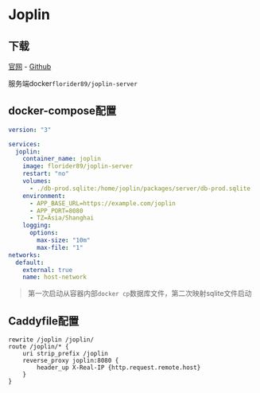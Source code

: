 # Joplin

## 下载

[官网](https://joplinapp.org/) - [Github](https://github.com/laurent22/joplin)

服务端docker`florider89/joplin-server`


## docker-compose配置

```yaml
version: "3"

services:
  joplin:
    container_name: joplin
    image: florider89/joplin-server
    restart: "no"
    volumes:
      - ./db-prod.sqlite:/home/joplin/packages/server/db-prod.sqlite
    environment:
      - APP_BASE_URL=https://example.com/joplin
      - APP_PORT=8080
      - TZ=Asia/Shanghai
    logging:
      options:
        max-size: "10m"
        max-file: "1"
networks:
  default:
    external: true
    name: host-network
```

> 第一次启动从容器内部`docker cp`数据库文件，第二次映射sqlite文件启动


## Caddyfile配置
```Caddyfile
rewrite /joplin /joplin/
route /joplin/* {
    uri strip_prefix /joplin
    reverse_proxy joplin:8080 {
        header_up X-Real-IP {http.request.remote.host}
    }
}
```